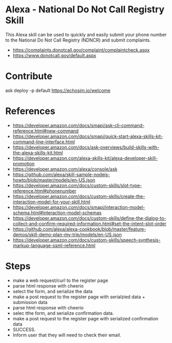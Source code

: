 # Alexa - National Do Not Call Registry Skill

This Alexa skill can be used to quickly and easily submit your phone number to the
National Do Not Call Registry (NDNCR) and submit complaints.

- https://complaints.donotcall.gov/complaint/complaintcheck.aspx
- https://www.donotcall.gov/default.aspx


# Contribute

ask deploy -p default
https://echosim.io/welcome


# References

- https://developer.amazon.com/docs/smapi/ask-cli-command-reference.html#new-command
- https://developer.amazon.com/docs/smapi/quick-start-alexa-skills-kit-command-line-interface.html
- https://developer.amazon.com/docs/ask-overviews/build-skills-with-the-alexa-skills-kit.html
- https://developer.amazon.com/alexa-skills-kit/alexa-developer-skill-promotion
- https://developer.amazon.com/alexa/console/ask
- https://github.com/alexa/skill-sample-nodejs-howto/blob/master/models/en-US.json
- https://developer.amazon.com/docs/custom-skills/slot-type-reference.html#phonenumber
- https://developer.amazon.com/docs/custom-skills/create-the-interaction-model-for-your-skill.html
- https://developer.amazon.com/docs/smapi/interaction-model-schema.html#interaction-model-schemas
- https://developer.amazon.com/docs/custom-skills/define-the-dialog-to-collect-and-confirm-required-information.html#set-the-intent-slot-order
- https://github.com/alexa/alexa-cookbook/blob/master/feature-demos/skill-demo-plan-my-trip/models/en-US.json
- https://developer.amazon.com/docs/custom-skills/speech-synthesis-markup-language-ssml-reference.html


# Steps

- make a web request/curl to the register page
- parse html response with cheerio
- select the form, and serialize the data
- make a post request to the register page with serialzied data + submission data
- parse html response with cheerio
- selec tthe form, and serialize confirmation data. 
- make a post request to the register page with serialized confirmation data
- SUCCESS. 
- Inform user that they will need to check their email. 